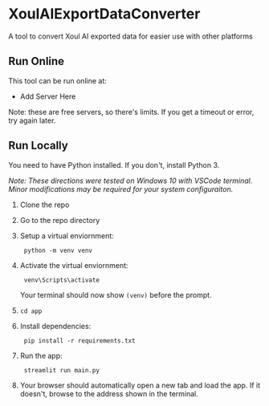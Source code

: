 # XoulAIExportDataConverter
A tool to convert Xoul AI exported data for easier use with other platforms

## Run Online
This tool can be run online at:
* Add Server Here

Note: these are free servers, so there's limits. If you get a timeout or error, try again later.  

## Run Locally
You need to have Python installed. If you don't, install Python 3.

*Note: These directions were tested on Windows 10 with VSCode terminal. Minor modifications may be required for your system configuraiton.*

1. Clone the repo
2. Go to the repo directory
3. Setup a virtual enviornment:
        
        python -m venv venv
4. Activate the virtual enviornment:
        
        venv\Scripts\activate

    Your terminal should now show ```(venv)``` before the prompt.
5. ```cd app```
6. Install dependencies:

        pip install -r requirements.txt
7. Run the app:

        streamlit run main.py
8. Your browser should automatically open a new tab and load the app. If it doesn't, browse to the address shown in the terminal. 